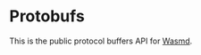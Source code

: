 # Protobufs

This is the public protocol buffers API for [Wasmd](https://github.com/CosmWasm/wasmd).